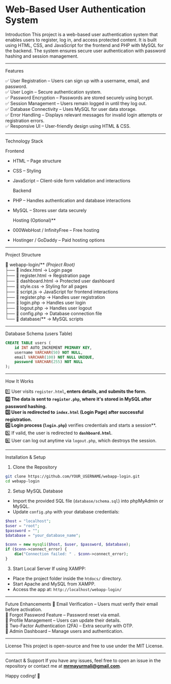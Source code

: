 # Web-Based User Authentication System

  Introduction
This project is a  web-based user authentication system  that enables users to  register, log in, and access protected content. It is built using  HTML, CSS, and JavaScript  for the frontend and  PHP with MySQL  for the backend. The system ensures secure user authentication with password hashing and session management.

---

  Features

✅  User Registration  – Users can sign up with a username, email, and password.  
✅  User Login  – Secure authentication system.  
✅  Password Encryption  – Passwords are stored securely using bcrypt.  
✅  Session Management  – Users remain logged in until they log out.  
✅  Database Connectivity  – Uses MySQL for user data storage.  
✅  Error Handling  – Displays relevant messages for invalid login attempts or registration errors.  
✅  Responsive UI  – User-friendly design using HTML & CSS.  

---

  Technology Stack

   Frontend 
-  HTML  – Page structure
-  CSS  – Styling
-  JavaScript  – Client-side form validation and interactions

   Backend 
-  PHP  – Handles authentication and database interactions
-  MySQL  – Stores user data securely

   Hosting (Optional)**
-  000WebHost / InfinityFree  – Free hosting
-  Hostinger / GoDaddy  – Paid hosting options

---

  Project Structure

📂  webapp-login/** *(Project Root)*  
├── 📄  index.html  → Login page  
├── 📄  register.html  → Registration page  
├── 📄  dashboard.html  → Protected user dashboard  
├── 📄  style.css  → Styling for all pages  
├── 📄  script.js  → JavaScript for frontend interactions  
├── 📄  register.php  → Handles user registration  
├── 📄  login.php  → Handles user login  
├── 📄  logout.php  → Handles user logout  
├── 📄  config.php  → Database connection file  
└── 📂  database/** → MySQL scripts  

---

  Database Schema (users Table)

```sql
CREATE TABLE users (
    id INT AUTO_INCREMENT PRIMARY KEY,
    username VARCHAR(50) NOT NULL,
    email VARCHAR(100) NOT NULL UNIQUE,
    password VARCHAR(255) NOT NULL
);
```

---

  How It Works

1️⃣  User visits `register.html`**, enters details, and submits the form.  
2️⃣ The data is sent to **`register.php`**, where it's stored in  MySQL  after password hashing.  
3️⃣ User is redirected to **`index.html` (Login Page)** after successful registration.  
4️⃣  Login process (`login.php`)** verifies credentials and starts a  session**.  
5️⃣ If valid, the user is redirected to **`dashboard.html`**.  
6️⃣  User can log out  anytime via `logout.php`, which destroys the session.  

---

  Installation & Setup

  1. Clone the Repository
```bash
git clone https://github.com/YOUR_USERNAME/webapp-login.git
cd webapp-login
```

  2. Setup MySQL Database
- Import the provided SQL file (`database/schema.sql`) into  phpMyAdmin  or MySQL.
- Update `config.php` with your database credentials:

```php
$host = "localhost";
$user = "root";
$password = "";
$database = "your_database_name";

$conn = new mysqli($host, $user, $password, $database);
if ($conn->connect_error) {
    die("Connection failed: " . $conn->connect_error);
}
```

  3. Start Local Server
If using XAMPP:
- Place the project folder inside the `htdocs/` directory.
- Start  Apache  and  MySQL  from XAMPP.
- Access the app at: `http://localhost/webapp-login/`

---

  Future Enhancements
🚀  Email Verification  – Users must verify their email before activation.  
🚀  Forgot Password Feature  – Password reset via email.  
🚀  Profile Management  – Users can update their details.  
🚀  Two-Factor Authentication (2FA) – Extra security with OTP.  
🚀  Admin Dashboard  – Manage users and authentication.  

---

  License
This project is open-source and free to use under the  MIT License.

---

  Contact & Support
If you have any issues, feel free to open an  issue  in the repository or contact me at **mrmayurmali@gmail.com**.

Happy coding! 🚀

